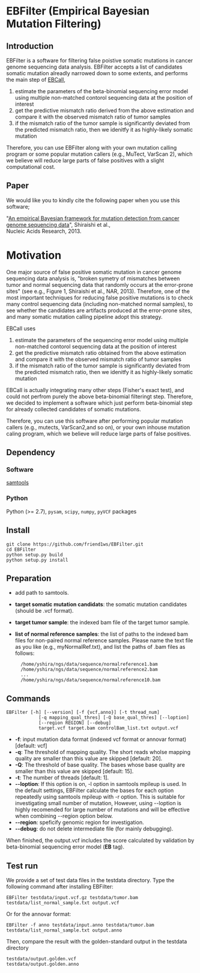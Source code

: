 # EBFilter (Empirical Bayesian Mutation Filtering)

## Introduction

EBFilter is a software for filtering false poistive somatic mutations in cancer genome sequencing data analysis.
EBFilter accepts a list of candidates somatic mutation alreadly narrowed down to some extents, and performs the main step of [EBCall](https://github.com/friend1ws/EBCall), 

1. estimate the parameters of the beta-binomial sequencing error model using multiple non-matched contorol sequencing data at the position of interest
2. get the predictive mismatch ratio derived from the above estimation and compare it with the observed mismatch ratio of tumor samples
3. if the mismatch ratio of the tumor sample is significantly deviated from the predicted mismatch ratio, then we idenitfy it as highly-likely somatic mutation

Therefore, you can use EBFilter along with your own mutation calling program 
or some popular mutation callers (e.g., MuTect, VarScan 2),
which we believe will reduce large parts of false positives with a slight computational cost.

## Paper

We would like you to kindly cite the following paper when you use this software; 

"[An empirical Bayesian framework for mutation detection from cancer genome sequencing data](http://nar.oxfordjournals.org/content/41/7/e89.long)", Shiraishi et al.,  
Nucleic Acids Research, 2013.


# Motivation

One major source of false positive somatic mutation in cancer genome sequencing data analysis is,
"broken symetry of mismatches between tumor and normal sequencing data that randomly occurs at the error-prone sites"
(see e.g., Figure 1, Shiraishi et al., NAR, 2013).
Therefore, one of the most important techniques for reducing false positive mutations is to check many control sequencing data (including non-matched normal samples), to see whether the candidates are artifacts produced at the error-prone sites, and many somatic mutation calling pipeline adopt this strategy.

EBCall uses 

1. estimate the parameters of the sequencing error model using multiple non-matched contorol sequencing data at the position of interest
2. get the predictive mismatch ratio obtained from the above estimation and compare it with the observed mismatch ratio of tumor samples
3. if the mismatch ratio of the tumor sample is significantly deviated from the predicted mismatch ratio, then we idenitfy it as highly-likely somatic mutation


EBCall is actually integrating many other steps (Fisher's exact test), and could not perfrom purely the above beta-binomial filteringt step.
Therefore, we decided to implement a software which just perform beta-binomial step for already collected candidates of somatic mutations.

Therefore, you can use this software after performing popular mutation callers (e.g., mutects, VarScan2,and so on),
or your own inhouse mutation caling program, which we believe will reduce large parts of false positives.



## Dependency

### Software
[samtools](http://www.htslib.org/)

### Python
Python (>= 2.7), `pysam`, `scipy`, `numpy`, `pyVCF` packages


## Install

```
git clone https://github.com/friend1ws/EBFilter.git
cd EBFilter
python setup.py build
python setup.py install
```

## Preparation
- add path to samtools.
- **target somatic mutation candidats**: the somatic mutation candidates (should be .vcf format).
- **target tumor sample**: the indexed bam file of the target tumor sample.
- **list of normal reference samples**: the list of paths to the indexed bam files for non-paired normal reference samples. Please name the text file as you like (e.g., myNormalRef.txt), and list the paths of .bam files as follows:  

		/home/yshira/ngs/data/sequence/normalreference1.bam
		/home/yshira/ngs/data/sequence/normalreference2.bam
		...
		/home/yshira/ngs/data/sequence/normalreference10.bam

## Commands
    EBFilter [-h] [--version] [-f {vcf,anno}] [-t thread_num]
                [-q mapping_qual_thres] [-Q base_qual_thres] [--loption]
                [--region REGION] [--debug]
                target.vcf target.bam controlBam_list.txt output.vcf
- **-f**: input mutation data format (indexed vcf format or annovar format) [default: vcf]
- **-q**: The threshold of mapping quality. The short reads wholse mapping quality are smaller than this value are skipped [default: 20].
- **-Q**: The threshold of base quality. The bases whose base quality are smaller than this value are skipped [default: 15].
- **-t**: The number of threads [default: 1].
- **--loption**: If this option is on, -l option in samtools mpileup is used. In the default settings, EBFilter calculate the bases for each option repeatedly using samtools mpileup with -r option. This is suitable for investigating small number of mutation, However, using --loption is highly recomended for large number of mutations and will be effective when combining --region option below.
- **--region**: speficify genomic region for investigation.
- **--debug**: do not delete intermediate file (for mainly debugging).

When finished, the output.vcf includes the score calculated by validation by beta-binomial sequencing error model (**EB** tag).



## Test run

We provide a set of test data files in the testdata directory.
Type the following command after installing EBFilter:
	
	EBFilter testdata/input.vcf.gz testdata/tumor.bam testdata/list_normal_sample.txt output.vcf
	
Or for the annovar format:

	EBFilter -f anno testdata/input.anno testdata/tumor.bam testdata/list_normal_sample.txt output.anno
	
Then, compare the result with the golden-standard output in the testdata directory

	testdata/output.golden.vcf
	testdata/output.golden.anno
	



